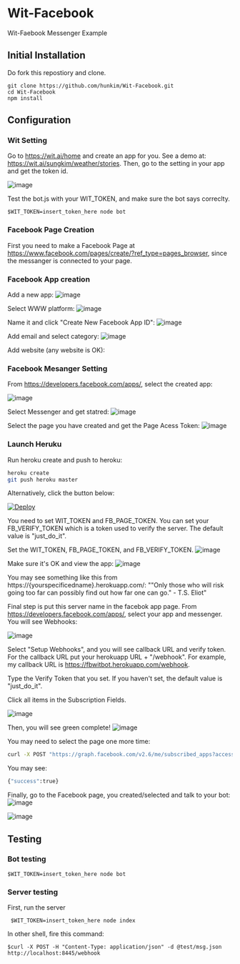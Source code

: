# Wit-Facebook
Wit-Faebook Messenger Example 
## Initial Installation
Do fork this repostiory and clone.
 ```
git clone https://github.com/hunkim/Wit-Facebook.git
cd Wit-Facebook
npm install
 ```

## Configuration 
### Wit Setting
Go to https://wit.ai/home and create an app for you. See a demo at: https://wit.ai/sungkim/weather/stories.
Then, go to the setting in your app and get the token id. 

![image](https://cloud.githubusercontent.com/assets/901975/14749703/a88113de-08f3-11e6-834d-6ea1f5b929ae.png)

Test the bot.js with your WIT_TOKEN, and make sure the bot says correclty.
 ```
 $WIT_TOKEN=insert_token_here node bot 

 ```

### Facebook Page Creation
First you need to make a Facebook Page at https://www.facebook.com/pages/create/?ref_type=pages_browser, since the messanger is connected to your page.

### Facebook App creation 

Add a new app: 
![image](https://cloud.githubusercontent.com/assets/901975/14749884/91404432-08f4-11e6-9b75-05b0c1994a91.png)

Select WWW platform: 
![image](https://cloud.githubusercontent.com/assets/901975/14749894/a2b1be6c-08f4-11e6-95c8-981afbef4fe1.png)

Name it and click  "Create New Facebook App ID":
![image](https://cloud.githubusercontent.com/assets/901975/14749905/b557bf80-08f4-11e6-8218-2dd8dc7d529c.png)

Add email and select category:
![image](https://cloud.githubusercontent.com/assets/901975/14749960/ef969b94-08f4-11e6-9fa6-3294a47fcf4e.png)

Add website (any website is OK):

### Facebook Mesanger Setting

From https://developers.facebook.com/apps/, select the created app:

![image](https://cloud.githubusercontent.com/assets/901975/14750039/53efba6c-08f5-11e6-871d-66739fa38109.png)

Select Messenger and get statred:
![image](https://cloud.githubusercontent.com/assets/901975/14750051/6733be3e-08f5-11e6-9da7-a35eb2720298.png)

Select the page you have created and get the Page Acess Token:
![image](https://cloud.githubusercontent.com/assets/901975/14750082/892b295a-08f5-11e6-925a-812c43da654d.png)

### Launch Heruku 

Run heroku create and push to heroku:
```bash
heroku create
git push heroku master
```

Alternatively, click the button below:

[![Deploy](https://www.herokucdn.com/deploy/button.svg)](https://heroku.com/deploy)

You need to set WIT_TOKEN and FB_PAGE_TOKEN. You can set your FB_VERIFY_TOKEN which is a token used to verify the server. The default value is "just_do_it".

Set the WIT_TOKEN, FB_PAGE_TOKEN, and FB_VERIFY_TOKEN.
![image](https://cloud.githubusercontent.com/assets/901975/14750245/627a5d20-08f6-11e6-9672-f19b3719eb2b.png)

Make sure it's OK and view the app:
![image](https://cloud.githubusercontent.com/assets/901975/14750332/d59fad46-08f6-11e6-9f24-16fff6b98898.png)

You may see something like this from https://{yourspecificedname}.herokuapp.com/:
""Only those who will risk going too far can possibly find out how far one can go." - T.S. Eliot"

Final step is put this server name in the facebok app page. From https://developers.facebook.com/apps/, select your app and messenger. You will see Webhooks:

![image](https://cloud.githubusercontent.com/assets/901975/14750370/0d98de98-08f7-11e6-8c6b-85733dab4fb4.png)

Select "Setup Webhooks", and you will see callback URL and verify token. For the callback URL put your herokuapp URL + "/webhook". For example, my callback URL is https://fbwitbot.herokuapp.com/webhook. 

Type the Verify Token
 that you set. If you haven't set, the default value is "just_do_it". 

Click all items in the Subscription Fields.

![image](https://cloud.githubusercontent.com/assets/901975/14750713/c64e4ee0-08f8-11e6-8745-2ebc746ae367.png)

Then, you will see green complete! 
![image](https://cloud.githubusercontent.com/assets/901975/14750734/e59c1016-08f8-11e6-9333-fbb7c92dd342.png)

You may need to select the page one more time:

```bash
curl -X POST "https://graph.facebook.com/v2.6/me/subscribed_apps?access_token=<PAGE_ACCESS_TOKEN>"
```
You may see: 
```bash
{"success":true}
```

Finally, go to the Facebook page, you created/selected and talk to your bot:
![image](https://cloud.githubusercontent.com/assets/901975/14750786/20ddf0a4-08f9-11e6-9c9c-719d1020e5d8.png)

![image](https://cloud.githubusercontent.com/assets/901975/14751164/2a485e2a-08fb-11e6-9a98-fd79bb0773f7.png)



## Testing
### Bot testing
 ```
 $WIT_TOKEN=insert_token_here node bot 
 ```

### Server testing
First, run the server
```
 $WIT_TOKEN=insert_token_here node index 
 ```
 In other shell, fire this command:
 ```
 $curl -X POST -H "Content-Type: application/json" -d @test/msg.json http://localhost:8445/webhook
```
 
 

